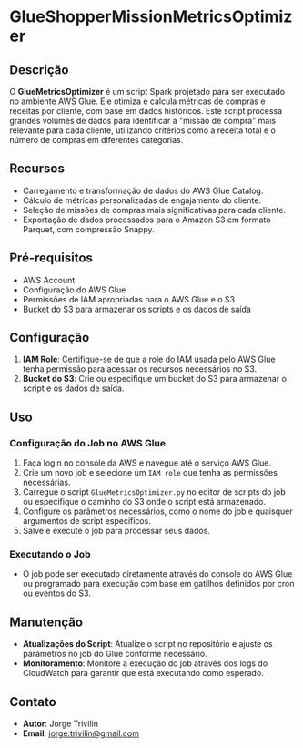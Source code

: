 # GlueShopperMissionMetricsOptimizer

## Descrição
O **GlueMetricsOptimizer** é um script Spark projetado para ser executado no ambiente AWS Glue. Ele otimiza e calcula métricas de compras e receitas por cliente, com base em dados históricos. Este script processa grandes volumes de dados para identificar a "missão de compra" mais relevante para cada cliente, utilizando critérios como a receita total e o número de compras em diferentes categorias.

## Recursos
- Carregamento e transformação de dados do AWS Glue Catalog.
- Cálculo de métricas personalizadas de engajamento do cliente.
- Seleção de missões de compras mais significativas para cada cliente.
- Exportação de dados processados para o Amazon S3 em formato Parquet, com compressão Snappy.

## Pré-requisitos
- AWS Account
- Configuração do AWS Glue
- Permissões de IAM apropriadas para o AWS Glue e o S3
- Bucket do S3 para armazenar os scripts e os dados de saída

## Configuração
1. **IAM Role**: Certifique-se de que a role do IAM usada pelo AWS Glue tenha permissão para acessar os recursos necessários no S3.
2. **Bucket do S3**: Crie ou especifique um bucket do S3 para armazenar o script e os dados de saída.

## Uso
### Configuração do Job no AWS Glue
1. Faça login no console da AWS e navegue até o serviço AWS Glue.
2. Crie um novo job e selecione um `IAM role` que tenha as permissões necessárias.
3. Carregue o script `GlueMetricsOptimizer.py` no editor de scripts do job ou especifique o caminho do S3 onde o script está armazenado.
4. Configure os parâmetros necessários, como o nome do job e quaisquer argumentos de script específicos.
5. Salve e execute o job para processar seus dados.

### Executando o Job
- O job pode ser executado diretamente através do console do AWS Glue ou programado para execução com base em gatilhos definidos por cron ou eventos do S3.

## Manutenção
- **Atualizações do Script**: Atualize o script no repositório e ajuste os parâmetros no job do Glue conforme necessário.
- **Monitoramento**: Monitore a execução do job através dos logs do CloudWatch para garantir que está executando como esperado.

## Contato
- **Autor**: Jorge Trivilin
- **Email**: jorge.trivilin@gmail.com
